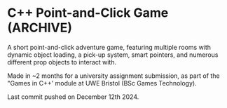 # C++ Point-and-Click Game (ARCHIVE)

A short point-and-click adventure game, featuring multiple rooms with dynamic object loading, a pick-up system, smart pointers, and numerous different prop objects to interact with. 

Made in ~2 months for a university assignment submission, as part of the "Games in C++' module at UWE Bristol (BSc Games Technology).

Last commit pushed on December 12th 2024.
